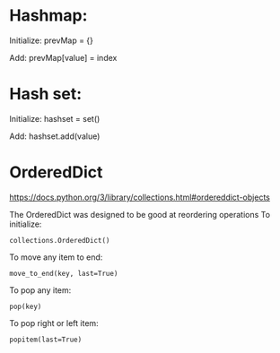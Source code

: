 # Hashmap:
 Initialize: prevMap = {}
 
 Add:  prevMap[value] = index
 
 
 
 
 # Hash set:
 Initialize: hashset = set()
 
 Add: hashset.add(value)
 
 # OrderedDict
 https://docs.python.org/3/library/collections.html#ordereddict-objects

The OrderedDict was designed to be good at reordering operations
To initialize:

    collections.OrderedDict()
To move any item to end: 
    
    move_to_end(key, last=True)
To pop any item:

    pop(key)  
To pop right or left item:
    
    popitem(last=True)